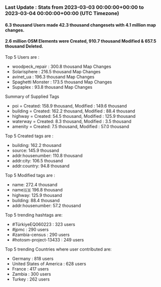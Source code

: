 ### Last Update : Stats from 2023-03-03 00:00:00+00:00 to 2023-03-04 00:00:00+00:00 (UTC Timezone)

#### 6.3 thousand Users made 42.3 thousand changesets with 4.1 million map changes.
#### 2.6 million OSM Elements were Created, 910.7 thousand Modified & 657.5 thousand Deleted.

Top 5 Users are : 
- woodpeck_repair : 300.8 thousand Map Changes
- Solarisphere : 216.5 thousand Map Changes
- avinet_ua : 196.3 thousand Map Changes
- Spaghetti Monster : 173.5 thousand Map Changes
- Supaplex : 93.8 thousand Map Changes

Summary of Supplied Tags
- poi = Created: 158.9 thousand, Modified : 149.6 thousand
- building = Created: 162.2 thousand, Modified : 88.4 thousand
- highway = Created: 54.5 thousand, Modified : 125.9 thousand
- waterway = Created: 8.3 thousand, Modified : 3.5 thousand
- amenity = Created: 7.5 thousand, Modified : 57.0 thousand


Top 5 Created tags are :
- building: 162.2 thousand
- source: 145.9 thousand
- addr:housenumber: 110.8 thousand
- addr:city: 106.5 thousand
- addr:country: 94.8 thousand


Top 5 Modified tags are :
- name: 272.4 thousand
- name:uk: 196.8 thousand
- highway: 125.9 thousand
- building: 88.4 thousand
- addr:housenumber: 57.2 thousand


Top 5 trending hashtags are:
- #TürkiyeEQ060223 : 323 users
- #jpmc : 290 users
- #zambia-census : 290 users
- #hotosm-project-13433 : 249 users


Top 5 trending Countries where user contributed are:
- Germany : 818 users
- United States of America : 628 users
- France : 417 users
- Zambia : 300 users
- Turkey : 262 users

